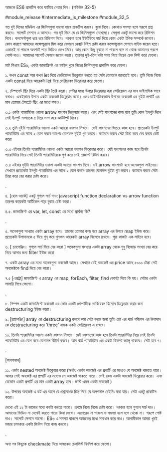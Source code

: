 আজকে ES6 প্রাকটিস করে ফাটিয়ে দেয়ার দিন। (মডিউল 32-5)

#module_release #intermediate_js_milestone #module_32_5

গত দুই দিনের মডিউল এর জিনিসগুলা ভালো ভাবে প্রাকটিস করবে। বুঝে নিবে। কোথাও সমস্যা হলে গরূপে প্রশ্ন করবে। সাপোর্ট সেশনে এ আসবে। গত দুই দিনে যে যে জিনিসগুলো দেখেছো। সেগুলা একটু ভালো করে রিভিশন দিবে। কনসেপ্টগুলা ধরে ধরে রিভিশন দিবে। দরকার হলে ইউটিউবে সার্চ দিয়ে কোন একটা টপিক সম্পর্কে জানবে। কোন কারণে আমাদের কন্সেপচুয়াল মিস করে ফেললে নেক্সট টাইম চেষ্টা করবে কন্সেপচুয়াল সেশনে লাইভ জয়েন হতে। একান্তই না পারলে অবশ্যই পরে ভিডিও দেখে নিবে। আর কোন কিছু বুঝতে না পারলে বসে না থেকে আমাদের গরূপে পোস্ট দাও। আমাদের সাপোর্ট সেশনে জয়েন করো। তারপর দুই-তিন ঘন্টা সময় নিয়ে নিচের চেক লিস্ট করে ফেলো। 





মাষ্ট শিখবে ES৬, একটা জাভাস্ক্রিপ্ট এর ফাইল খুলে নিচের জিনিসগুলা প্রাকটিস করে ফেলো।  

১. কখন const আর কখন let দিয়ে ভেরিয়েবল ডিক্লেয়ার করতে হয় সেটা তোমাকে জানতেই হবে। তুমি নিজে নিজে একটা const দিয়ে আরেকটা let দিয়ে ভেরিয়েবল ডিক্লেয়ার করে ফেলো।

২. টেম্পলেট স্ট্রিং দিয়ে একটা স্ট্রিং তৈরি করো। সেটার মধ্যে উপরে ডিক্লেয়ার করা ভেরিয়েবল এর মান ডাইনামিক ভাবে বসাও। একইভাবে উপরে একটা অবজেক্ট ডিক্লেয়ার করো। এবং ডাইনামিকভাবে উপরের অবজেক্ট এর দুইটা প্রপার্টি এর মান তোমার টেমপ্লেট স্ট্রিং এর মধ্যে বসাও। 

৩.১ একটা প্যারামিটার ওয়ালা arrow ফাংশন ডিক্লেয়ার করো। এবং সেই ফাংশনের কাজ হবে তুমি কোন ইনপুট দিলে সেই ইনপুট সংখ্যাকে ৫ দিয়ে ভাগ করে আউটপুট দিবে। 

৩.২ তুমি দুইটা প্যারামিটার ওয়ালা একটা অ্যারো ফাংশন লিখবে। সেই ফাংশনের ভিতরে কাজ হবে। প্রত্যেকটা ইনপুট প্যারামিটার এর সাথে ২ যোগ করবে তারপর যোগফল দুইটা গুণ করবে। ক্যামনে করবে সেটা চিন্তা করে বের করার চেষ্টা করো 

৩.৩ এইবার তিনটা প্যারামিটার ওয়ালা একটা অ্যারো ফাংশন ডিক্লেয়ার করো। যেই ফাংশনের কাজ হবে তিনটা প্যারামিটার নিয়ে সেই তিনটা প্যারামিটারকে গুণ করে সেই রেজাল্ট রিটার্ন করবে। 

৩.৪ এইবার দুইটা প্যারামিটার ওয়ালা একটা অ্যারো ফাংশন নিবে। ওই arrow ফাংশনটা হবে অনেকগুলা লাইনের। সেখানে প্রত্যেকটা ইনপুট প্যারামিটার এর সাথে ২ যোগ করবে তারপর যোগফল দুইটা গুণ করবে। ক্যামনে করবে সেটা চিন্তা করে বের করার চেষ্টা করো। 



.



৪. [হোম ওয়ার্ক] একটু গুগলে সার্চ দাও: javascript function declaration vs arrow function তারপর কয়েকটা আর্টিকেল পড়ে বুঝার চেষ্টা করো। 

৪.৫. জাভাস্ক্রিপ্ট এর var, let, const এর মধ্যে প্রার্থক্য কি? 

 .

৫. অনেকগুলা সংখ্যার একটা array হবে। তারপর তোমার কাজ হবে array এর উপরে map ইউজ করে। প্রত্যেকটা উপাদানকে ৫ দিয়ে গুন্ করে গুনফল আরেকটা array হিসেবে রাখবে। পুরা কাজটা এক লাইনে হবে। 

৬. [ চ্যালেঞ্জিং। গুগলে সার্চ দিয়ে বের করো ] অনেকগুলা সংখ্যার একটা array থেকে শুধু বিজোড় সংখ্যা বের করে নিয়ে আসার জন্য filter ইউজ করো 

৭. একটা array এর মধ্যে অনেকগুলা অবজেক্ট আছে। সেখানে যেই অবজেক্ট এর price আছে ৫০০০ টেক্কা সেই অবজেক্টকে find দিয়ে বের করো। 

৭.৫ [এক্সট্রা] জাভাস্ক্রিপ্ট এ array এর map, forEach, filter, find কোনটা দিয়ে কি হয়। সেটার একটা সামারি লিখে ফেলো। 



.

৮. সিম্পল একটা জাভাস্ক্রিপ্ট অবজেক্ট এর কোন একটা প্রোপার্টিকে ভেরিয়েবল হিসেবে ডিক্লেয়ার করার জন্য destructuring ইউজ করো। 

৯. [চ্যালেঞ্জিং] array এর destructuring করবে আর সেটা করার জন্য তুমি এরে এর থার্ড পজিশন এর উপাদান কে destructuring করে 'three' নামক একটা ভেরিয়েবল এ রাখবে। 

১০. তিনটা প্যারামিটার ওয়ালা একটা ফাংশন লিখবে। যেই ফাংশনের কাজ হবে তিনটা প্যারামিটার নিয়ে সেই তিনটা প্যারামিটার এর যোগ করে যোগফল রিটার্ন করবে। আর থার্ড প্যারামিটার এর একটা ডিফল্ট ভ্যালু থাকবে। সেটা হবে ৭। 



.

[অপশনাল]

১১. একটা nested অবজেক্ট ডিক্লেয়ার করো (অর্থাৎ একটা অবজেক্ট এর প্রপার্টি এর মধ্যেও যে অবজেক্ট থাকতে পারে। আবার সেই অবজেক্ট এর প্রপার্টি এর মধ্যেও সে অবজেক্ট থাকতে পারে। সেই রকম একটা অবজেক্ট ডিক্লেয়ার করো। এবং যেকোন একটা প্রপার্টি এর মান একটা array হবে। জাস্ট এমন একটা অবজেক্ট )

১২. উপরের অবজেক্ট এ ডট এর আগে যে প্রশ্নবোধক চিহ্ন দিয়ে যে অপশনাল চেইনিং করা যায়। সেটা একটু প্রাকটিস করো। 



দেখো এই ১২ টা কাজের মধ্যে কয়টা করতে পারো। প্রথমে নিজে নিজে চেষ্টা করো। দরকার হলে গুগলে সার্চ দাও। আমাদের ভিডিও না দেখেই করতে পারো কিনা দেখো। এরপরেও না পারলে বা সমস্যা হলে বসে থেকো না। গরূপে পোষ্ট দাও। সাপোর্ট সেশনে আসো। ES৬ এ সমস্যা থাকলে আজকের মধ্যে সমাধান করে নাও। আগামীকাল আমরা খুবই মজার চমৎকার একটা জিনিস নিয়ে কাজ করবো। 



.

অন্য সব কিছুকে checkmate দিয়ে আজকের চেকলিস্ট ফিনিশ করে ফেলো। 
